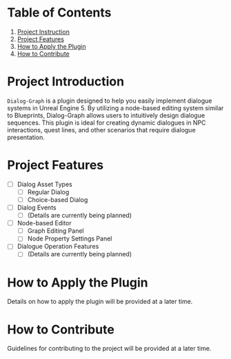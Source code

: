 # Table of Contents
1. [Project Instruction](#project-features)
2. [Project Features](#dialog-events)
3. [How to Apply the Plugin](#how-to-apply-the-plugin)
4. [How to Contribute](#how-to-contribute)

# Project Introduction
`Dialog-Graph` is a plugin designed to help you easily implement dialogue systems in Unreal Engine 5. 
By utilizing a node-based editing system similar to Blueprints, Dialog-Graph allows users to intuitively design dialogue sequences. 
This plugin is ideal for creating dynamic dialogues in NPC interactions, quest lines, and other scenarios that require dialogue presentation.

# Project Features
- [ ] Dialog Asset Types
  - [ ] Regular Dialog
  - [ ] Choice-based Dialog

- [ ] Dialog Events
  - [ ] (Details are currently being planned)
  
- [ ] Node-based Editor
  - [ ] Graph Editing Panel
  - [ ] Node Property Settings Panel
  
- [ ] Dialogue Operation Features
  - [ ] (Details are currently being planned)

# How to Apply the Plugin
Details on how to apply the plugin will be provided at a later time.

# How to Contribute
Guidelines for contributing to the project will be provided at a later time.
